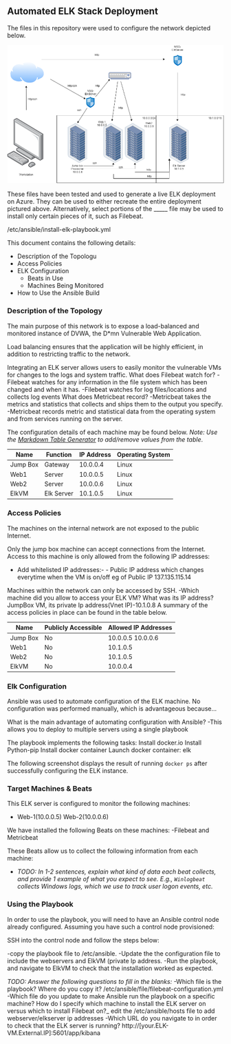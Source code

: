 ## Automated ELK Stack Deployment

The files in this repository were used to configure the network depicted below.

![image](Images/NetworkDiagram.png)

These files have been tested and used to generate a live ELK deployment on Azure. They can be used to either recreate the entire deployment pictured above. Alternatively, select portions of the _____ file may be used to install only certain pieces of it, such as Filebeat.

 /etc/ansible/install-elk-playbook.yml

This document contains the following details:
- Description of the Topologu
- Access Policies
- ELK Configuration
  - Beats in Use
  - Machines Being Monitored
- How to Use the Ansible Build


### Description of the Topology

The main purpose of this network is to expose a load-balanced and monitored instance of DVWA, the D*mn Vulnerable Web Application.

Load balancing ensures that the application will be highly efficient, in addition to restricting traffic to the network.

Integrating an ELK server allows users to easily monitor the vulnerable VMs for changes to the logs and system traffic.
What does Filebeat watch for?
 -Filebeat watches for any information in the file system which has been changed and when it has.
 -Filebeat watches for log files/locations and collects log events
What does Metricbeat record?
 -Metricbeat takes the metrics and statistics that collects and ships them to the output you specify.
 -Metricbeat records metric and statistical data from the operating system and from services running on the server.

The configuration details of each machine may be found below.
_Note: Use the [Markdown Table Generator](http://www.tablesgenerator.com/markdown_tables) to add/remove values from the table_.

| Name     | Function | IP Address | Operating System |
|----------|----------|------------|------------------|
| Jump Box | Gateway  | 10.0.0.4   | Linux            |
| Web1     |   Server       |    10.0.0.5        |     Linux             |
| Web2     |  Server        |    10.0.0.6       |          Linux        |
| ElkVM     |    Elk Server      |        10.1.0.5    |         Linux         |

### Access Policies

The machines on the internal network are not exposed to the public Internet. 

Only the jump box machine can accept connections from the Internet. Access to this machine is only allowed from the following IP addresses:
- Add whitelisted IP addresses:- - Public IP address which changes everytime when the VM is on/off eg of Public IP 137.135.115.14

Machines within the network can only be accessed by SSH.
 -Which machine did you allow to access your ELK VM? What was its IP address? JumpBox VM, its private Ip address(Vnet IP)-10.1.0.8
A summary of the access policies in place can be found in the table below.

| Name     | Publicly Accessible | Allowed IP Addresses |
|----------|---------------------|----------------------|
| Jump Box |     No              | 10.0.0.5 10.0.0.6   |
|   Web1       |    No                 |            10.1.0.5          |
|   Web2       |          No           |         10.1.0.5             |
|   ElkVM       |        No             |       10.0.0.4              |
### Elk Configuration

Ansible was used to automate configuration of the ELK machine. No configuration was performed manually, which is advantageous because...

What is the main advantage of automating configuration with Ansible?
 -This allows you to deploy to multiple servers using a single playbook

The playbook implements the following tasks:
Install docker.io
Install Python-pip
Install docker container
Launch docker container: elk

The following screenshot displays the result of running `docker ps` after successfully configuring the ELK instance.

### Target Machines & Beats
This ELK server is configured to monitor the following machines:
- Web-1(10.0.0.5) Web-2(10.0.0.6)

We have installed the following Beats on these machines:
-Filebeat and Metricbeat

These Beats allow us to collect the following information from each machine:
- _TODO: In 1-2 sentences, explain what kind of data each beat collects, and provide 1 example of what you expect to see. E.g., `Winlogbeat` collects Windows logs, which we use to track user logon events, etc._

### Using the Playbook
In order to use the playbook, you will need to have an Ansible control node already configured. Assuming you have such a control node provisioned: 

SSH into the control node and follow the steps below:

-copy the playbook file to /etc/ansible.
-Update the the configuration file to include the webservers and ElkVM (private Ip address.
-Run the playbook, and navigate to ElkVM to check that the installation worked as expected. 

_TODO: Answer the following questions to fill in the blanks:_
-Which file is the playbook? Where do you copy it? /etc/ansible/file/filebeat-configuration.yml
-Which file do you update to make Ansible run the playbook on a specific machine? How do I specify which machine to install the ELK server on versus which to install Filebeat on?_ edit the /etc/ansible/hosts file to add webserver/elkserver ip addresses
-Which URL do you navigate to in order to check that the ELK server is running? http://[your.ELK-VM.External.IP]:5601/app/kibana
